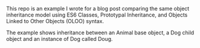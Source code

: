This repo is an example I wrote for a blog post comparing the same object inheritance model using ES6 Classes, 
Prototypal Inheritance, and Objects Linked to Other Objects (OLOO) syntax.

The example shows inheritance between an Animal base object, a Dog child object and an instance of Dog called Doug.
